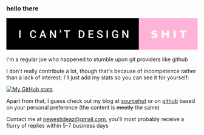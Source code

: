 ### hello there

[![forthebadge](/i-cant-design-shit.png)](https://forthebadge.com)

I'm a regular joe who happened to stumble upon git providers like github

I don't really contribute a lot, though that's because of incompetence rather than a lack of interest; I'll just add my stats so you can see it for yourself:

[![My GitHub stats](https://github-readme-stats.vercel.app/api?username=not-a-web-developer)](https://github.com/anuraghazra/github-readme-stats)

Apart from that, I guess check out my blog at [sourcehut](https://not-a-web-developer.srht.site) or on [github](https://not-a-web-developer.github.io) based on your personal preference (the content is ~~mostly~~ the same)
 
Contact me at newestideaz@gmail.com, you'll most probably receive a flurry of replies within 5-7 business days


<!--
**Not-a-web-Developer/Not-a-web-developer** is a ✨ _special_ ✨ repository because its `README.md` (this file) appears on your GitHub profile.

Here are some ideas to get you started:

- 🔭 I’m currently working on ...
- 🌱 I’m currently learning ...
- 👯 I’m looking to collaborate on ...
- 🤔 I’m looking for help with ...
- 💬 Ask me about ...
- 📫 How to reach me: ...
- 😄 Pronouns: ...
- ⚡ Fun fact: ...
-->
